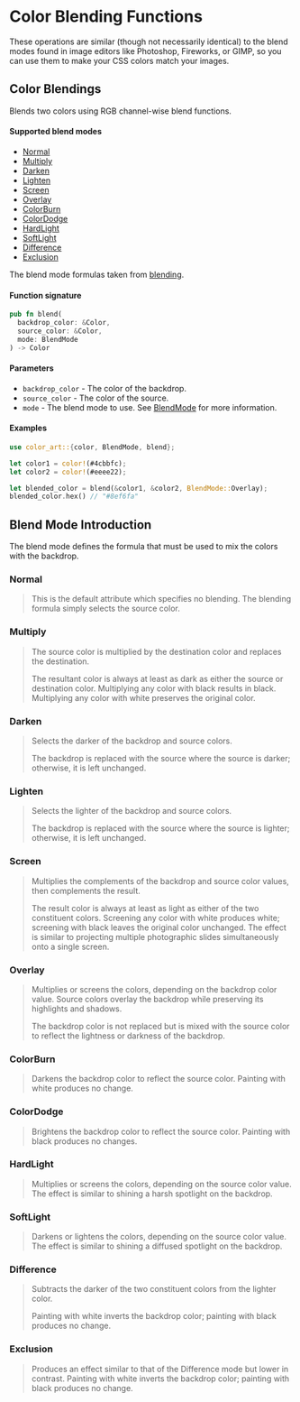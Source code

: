 # Color Blending Functions

These operations are similar (though not necessarily identical) to the blend modes found in image editors like Photoshop, Fireworks, or GIMP, so you can use them to make your CSS colors match your images.

## Color Blendings

Blends two colors using RGB channel-wise blend functions.

#### Supported blend modes

* [Normal](#normal)
* [Multiply](#multiply)
* [Darken](#darken)
* [Lighten](#lighten)
* [Screen](#screen)
* [Overlay](#overlay)
* [ColorBurn](#colorburn)
* [ColorDodge](#colordodge)
* [HardLight](#hardlight)
* [SoftLight](#softlight)
* [Difference](#difference)
* [Exclusion](#exclusion)

The blend mode formulas taken from [blending](https://www.w3.org/TR/compositing-1/#blending).

#### Function signature

```rust
pub fn blend(
  backdrop_color: &Color, 
  source_color: &Color, 
  mode: BlendMode
) -> Color
```

#### Parameters

* `backdrop_color` - The color of the backdrop.
* `source_color` - The color of the source.
* `mode` - The blend mode to use. See [BlendMode](#blend-mode-introduction) for more information.

#### Examples

```rust
use color_art::{color, BlendMode, blend};

let color1 = color!(#4cbbfc);
let color2 = color!(#eeee22);

let blended_color = blend(&color1, &color2, BlendMode::Overlay);
blended_color.hex() // "#8ef6fa"
```

## Blend Mode Introduction

The blend mode defines the formula that must be used to mix the colors with the backdrop.

### Normal 

> This is the default attribute which specifies no blending. The blending formula simply selects the source color.

### Multiply 

> The source color is multiplied by the destination color and replaces the destination. 
>
> The resultant color is always at least as dark as either the source or destination color. Multiplying any color with black results in black. Multiplying any color with white preserves the original color.

### Darken 

> Selects the darker of the backdrop and source colors.
>
> The backdrop is replaced with the source where the source is darker; otherwise, it is left unchanged.

### Lighten 

> Selects the lighter of the backdrop and source colors.
>
> The backdrop is replaced with the source where the source is lighter; otherwise, it is left unchanged.

### Screen 

> Multiplies the complements of the backdrop and source color values, then complements the result.
>
> The result color is always at least as light as either of the two constituent colors. Screening any color with white produces white; screening with black leaves the original color unchanged. The effect is similar to projecting multiple photographic slides simultaneously onto a single screen.

### Overlay 

> Multiplies or screens the colors, depending on the backdrop color value. Source colors overlay the backdrop while preserving its highlights and shadows.
>
> The backdrop color is not replaced but is mixed with the source color to reflect the lightness or darkness of the backdrop.

### ColorBurn 

> Darkens the backdrop color to reflect the source color. Painting with white produces no change.

### ColorDodge 

> Brightens the backdrop color to reflect the source color. Painting with black produces no changes.

### HardLight 

> Multiplies or screens the colors, depending on the source color value. The effect is similar to shining a harsh spotlight on the backdrop.

### SoftLight 

> Darkens or lightens the colors, depending on the source color value. The effect is similar to shining a diffused spotlight on the backdrop.

### Difference 

> Subtracts the darker of the two constituent colors from the lighter color.
>
> Painting with white inverts the backdrop color; painting with black produces no change.

### Exclusion 

> Produces an effect similar to that of the Difference mode but lower in contrast. Painting with white inverts the backdrop color; painting with black produces no change.
